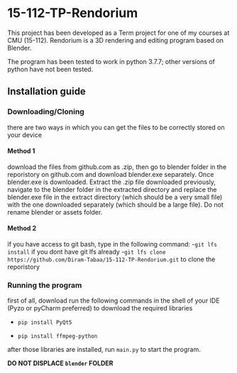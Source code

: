 # 15-112-TP-Rendorium

 This project has been developed as a Term project for one of my courses at CMU (15-112). Rendorium is a 3D rendering and editing program based on Blender.
 
 The program has been tested to work in python 3.7.7; other versions of python have not been tested.
 
 
## Installation guide
### Downloading/Cloning
there are two ways in which you can get the files to be correctly stored on your device 
#### Method 1
download the files from github.com as .zip, then go to blender folder in the reporistory on github.com and download blender.exe separately. Once blender.exe is downloaded. Extract the .zip file downloaded previously, navigate to the blender folder in the extracted directory and replace the blender.exe file in the extract directory (which should be a very small file) with the one downloaded separately (which should be a large file). Do not rename blender or assets folder.

#### Method 2
if you have access to git bash, type in the following command:
-`git lfs install` if you dont have git lfs already
-`git lfs clone https://github.com/Diram-Tabaa/15-112-TP-Rendorium.git` to clone the reporistory

### Running the program
first of all, download run the following commands in the shell of your IDE (Pyzo or pyCharm preferred) to download the required libraries

- `pip install PyQt5` 

- `pip install ffmpeg-python`


after those libraries are installed, run `main.py` to start the program.

**DO NOT DISPLACE `blender` FOLDER**

